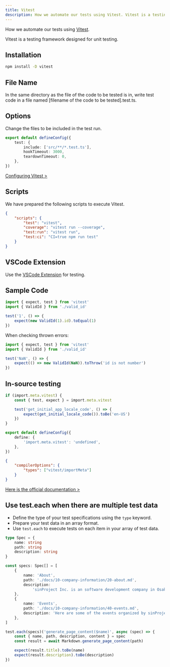 ```yaml
---
title: Vitest
description: How we automate our tests using Vitest. Vitest is a testing framework designed for unit testing.
---
```


How we automate our tests using [Vitest](https://vitest.dev/).

Vitest is a testing framework designed for unit testing.

## Installation

```bash
npm install -D vitest
```

## File Name

In the same directory as the file of the code to be tested is in, write test code in a file named [filename of the code to be tested].test.ts.

## Options

Change the files to be included in the test run.

```ts:vite.config.ts
export default defineConfig({
	test: {
		include: ['src/**/*.test.ts'],
		hookTimeout: 3000,
		teardownTimeout: 0,
	},
})
```

[Configuring Vitest >](https://vitest.dev/config/)

## Scripts

We have prepared the following scripts to execute Vitest.

```json:package.json
{
	"scripts": {
		"test": "vitest",
		"coverage": "vitest run --coverage",
		"test:run": "vitest run",
		"test:ci": "CI=true npm run test"
	}
}
```

## VSCode Extension

Use the [VSCode Extension](./vscode-workspace-extensions#testing) for testing.

## Sample Code

```ts:[talk]src/lib/general/valid_id.test.ts
import { expect, test } from 'vitest'
import { ValidId } from './valid_id'

test('1', () => {
	expect(new ValidId(1).id).toEqual(1)
})
```

When checking thrown errors:

```ts:[talk]src/lib/general/valid_id.test.ts
import { expect, test } from 'vitest'
import { ValidId } from './valid_id'

test('NaN', () => {
	expect(() => new ValidId(NaN)).toThrow('id is not number')
})
```

## In-source testing

```ts:[talk]src/lib/locale/i18n.ts
if (import.meta.vitest) {
	const { test, expect } = import.meta.vitest

	test('get_initial_app_locale_code', () => {
		expect(get_initial_locale_code()).toBe('en-US')
	})
}
```

```ts:vite.config.ts
export default defineConfig({
	define: {
		'import.meta.vitest': 'undefined',
	},
})
```

```json:tsconfig.json
{
	"compilerOptions": {
		"types": ["vitest/importMeta"]
	}
}
```

[Here is the official documentation >](https://vitest.dev/guide/in-source.html)

## Use test.each when there are multiple test data

- Define the type of your test specifications using the `type` keyword.
- Prepare your test data in an array format.
- Use `test.each` to execute tests on each item in your array of test data.

```ts:src/lib/docs/markdown.test.ts
type Spec = {
	name: string
	path: string
	description: string
}

const specs: Spec[] = [
	{
		name: 'About',
		path: './docs/10-company-information/20-about.md',
		description:
			'sinProject Inc. is an software development company in Osaka, Japan. We primarily use SvelteKit and TypeScript, but also work with other programming languages and frameworks.',
	},
	{
		name: 'Events',
		path: './docs/10-company-information/40-events.md',
		description: 'Here are some of the events organized by sinProject.',
	},
]

test.each(specs)('generate_page_content($name)', async (spec) => {
	const { name, path, description, content } = spec
	const result = await Markdown.generate_page_content(path)

	expect(result.title).toBe(name)
	expect(result.description).toBe(description)
})
```
